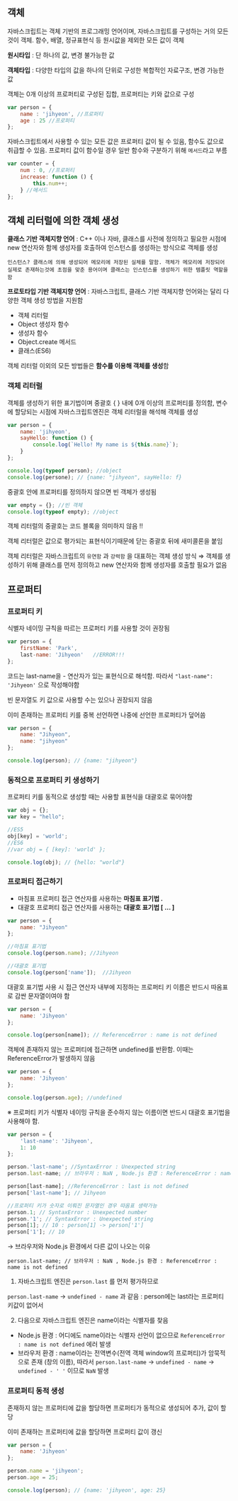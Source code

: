 ## 객체

자바스크립트는 객체 기반의 프로그래밍 언어이며, 자바스크립트를 구성하는 거의 모든 것이 객체. 함수, 배열, 정규표현식 등 원시값을 제외한 모든 값이 객체

**원시타입** : 단 하나의 값, 변경 불가능한 값

**객체타입** : 다양한 타입의 값을 하나의 단위로 구성한 복합적인 자료구조, 변경 가능한 값

객체는 0개 이상의 프로퍼티로 구성된 집합, 프로퍼티는 키와 값으로 구성

```jsx
var person = {
	name : 'jihyeon', //프로퍼티
	age : 25 //프로퍼티
};
```

자바스크립트에서 사용할 수 있는 모든 값은 프로퍼티 값이 될 수 있음, 함수도 값으로 취급할 수 있음. 프로퍼티 값이 함수일 경우 일반 함수와 구분하기 위해 `메서드`라고 부름

```jsx
var counter = {
	num : 0, //프로퍼티
	increase: function () {
		this.num++;
	} //메서드
};
```

## 객체 리터럴에 의한 객체 생성

**클래스 기반 객체지향 언어** : C++ 이나 자바, 클래스를 사전에 정의하고 필요한 시점에 new 연산자와 함께 생성자를 호출하여 인스턴스를 생성하는 방식으로 객체를 생성

`인스턴스? 클래스에 의해 생성되어 메모리에 저장된 실체를 말함. 객체가 메모리에 저장되어 실제로 존재하는것에 초점을 맞춘 용어이며 클래스는 인스턴스를 생성하기 위한 템플릿 역할을 함`

**프로토타입 기반 객체지향 언어** : 자바스크립트, 클래스 기반 객체지향 언어와는 달리 다양한 객체 생성 방법을 지원함

- 객체 리터럴
- Object  생성자 함수
- 생성자 함수
- Object.create 메서드
- 클래스(ES6)

객체 리터럴 이외의 모든 방법들은 **함수를 이용해 객체를 생성**함

### 객체 리터럴

객체를 생성하기 위한 표기법이며 중괄호 {  } 내에 0개 이상의 프로퍼티를 정의함, 변수에 할당되는 시점에 자바스크립트엔진은 객체 리터럴을 해석해 객체를 생성

```jsx
var person = {
	name: 'jihyeon',
	sayHello: function () {
		console.log(`Hello! My name is ${this.name}`);
	}
};

console.log(typeof person); //object
console.log(persone); // {name: "jihyeon", sayHello: f}
```

중괄호 안에 프로퍼티를 정의하지 않으면 빈 객체가 생성됨

```jsx
var empty = {}; //빈 객체
console.log(typeof empty); //object
```

객체 리터럴의 중괄호는 코드 블록을 의미하지 않음 !!

객체 리터럴은 값으로 평가되는 표현식이기때문에 닫는 중괄호 뒤에 새미콜론을 붙임

객체 리터럴은 자바스크립트의 `유연함` 과 `강력함` 을 대표하는 객체 생성 방식 ⇒ 객체를 생성하기 위해 클래스를 먼저 정의하고 new 연산자와 함께 생성자를 호출할 필요가 없음

## 프로퍼티

### 프로퍼티 키

식별자 네이밍 규칙을 따르는 프로퍼티 키를 사용할 것이 권장됨

```jsx
var person = {
	firstName: 'Park',
	last-name: 'Jihyeon'   //ERROR!!!
};
```

코드는 last-name을 - 연산자가 있는 표현식으로 해석함. 따라서 `"last-name": 'Jihyeon'` 으로 작성해야함

빈 문자열도 키 값으로 사용할 수는 있으나 권장되지 않음

이미 존재하는 프로퍼티 키를 중복 선언하면 나중에 선언한 프로퍼티가 덮어씀

```jsx
var person = {
	name: "Jihyeon",
	name: "jihyeon"
};

console.log(person); // {name: "jihyeon"}
```

### 동적으로 프로퍼티 키 생성하기

프로퍼티 키를 동적으로 생성할 때는 사용할 표현식을 대괄호로 묶어야함 

```jsx
var obj = {};
var key = "hello";

//ES5
obj[key] = 'world';
//ES6
//var obj = { [key]: 'world' };

console.log(obj); // {hello: "world"}
```

### 프로퍼티 접근하기

- 마침표 프로퍼티 접근 연산자를 사용하는 **마침표 표기법 .**
- 대괄호 프로퍼티 접근 연산자를 사용하는 **대괄호 표기법 [ … ]**

```jsx
var person = {
	name: "Jihyeon"
};

//마침표 표기법
console.log(person.name); //Jihyeon

//대괄호 표기법
console.log(person['name']);  //Jihyeon
```

대괄호 표기법 사용 시 접근 연산자 내부에 지정하는 프로퍼티 키 이름은 반드시 따옴표로 감싼 문자열이여야 함

```jsx
var person = {
	name: 'Jihyeon'
};

console.log(person[name]); // ReferenceError : name is not defined
```

객체에 존재하지 않는 프로퍼티에 접근하면 undefined를 반환함. 이때는 ReferenceError가 발생하지 않음

```jsx
var person = {
	name: 'Jihyeon'
};

console.log(person.age); //undefined
```

※ 프로퍼티 키가 식별자 네이밍 규칙을 준수하지 않는 이름이면 반드시 대괄호 표기법을 사용해야 함.

```jsx
var person = {
	'last-name': 'Jihyeon',
	1: 10
};

person.'last-name'; //SyntaxError : Unexpected string
person.last-name; // 브라우저 : NaN , Node.js 환경 : ReferenceError : name is not defined

person[last-name]; //ReferenceError : last is not defined
person['last-name']; // Jihyeon

//프로퍼티 키가 숫자로 이뤄진 문자열인 경우 따옴표 생략가능
person.1; // SyntaxError : Unexpected number
person.'1'; // SyntaxError : Unexpected string
person[1]; // 10 : person[1] -> person['1']
person['1']; // 10
```

→ 브라우저와 Node.js 환경에서 다른 값이 나오는 이유

`person.last-name; // 브라우저 : NaN , Node.js 환경 : ReferenceError : name is not defined`

1. 자바스크립트 엔진은 `person.last` 를 먼저 평가하므로

`person.last-name` → `undefined - name` 과 같음 : person에는 last라는 프로퍼티 키값이 없어서

2. 다음으로 자바스크립트 엔진은 name이라는 식별자를 찾음
- Node.js 환경 : 어디에도 name이라는 식별자 선언이 없으므로 `ReferenceError : name is not defined` 에러 발생
- 브라우저 환경 : name이라는 전역변수(전역 객체 window의 프로퍼티)가 암묵적으로 존재 (창의 이름), 따라서 `person.last-name` → `undefined - name` -> `undefined - ' '` 이므로 `NaN` 발생

### 프로퍼티 동적 생성

존재하지 않는 프로퍼티에 값을 할당하면 프로퍼티가 동적으로 생성되어 추가, 값이 할당

이미 존재하는 프로퍼티에 값을 할당하면 프로퍼티 값이 갱신
```jsx
var person = {
	name: 'Jihyeon'
};

person.name = 'jihyeon';
person.age = 25;

console.log(person); // {name: 'jihyeon', age: 25}
```